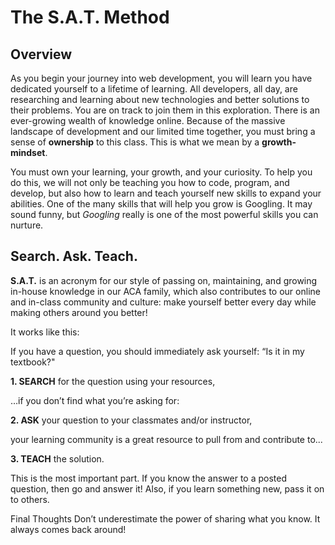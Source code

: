 # The S.A.T. Method

## Overview

As you begin your journey into web development, you will learn you have dedicated yourself to a lifetime of learning. All developers, all day, are researching and learning about new technologies and better solutions to their problems. You are on track to join them in this exploration. There is an ever-growing wealth of knowledge online. Because of the massive landscape of development and our limited time together, you must bring a sense of **ownership** to this class. This is what we mean by a **growth-mindset**.

You must own your learning, your growth, and your curiosity. To help you do this, we will not only be teaching you how to code, program, and develop, but also how to learn and teach yourself new skills to expand your abilities. One of the many skills that will help you grow is Googling. It may sound funny, but *Googling* really is one of the most powerful skills you can nurture.

## Search. Ask. Teach.

**S.A.T.** is an acronym for our style of passing on, maintaining, and growing in-house knowledge in our ACA family, which also contributes to our online and in-class community and culture: make yourself better every day while making others around you better!

It works like this:

If you have a question, you should immediately ask yourself: “Is it in my textbook?"

**1. SEARCH** for the question using your resources,

…if you don’t find what you’re asking for:

**2. ASK** your question to your classmates and/or instructor,

your learning community is a great resource to pull from and contribute to...

**3. TEACH** the solution.

This is the most important part. If you know the answer to a posted question, then go and answer it! Also, if you learn something new, pass it on to others.

Final Thoughts
Don’t underestimate the power of sharing what you know. It always comes back around!